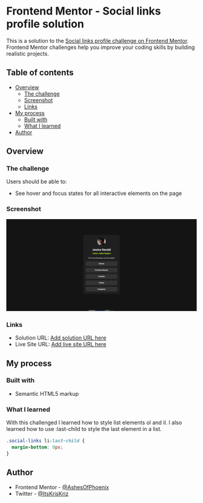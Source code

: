 # Frontend Mentor - Social links profile solution

This is a solution to the [Social links profile challenge on Frontend Mentor](https://www.frontendmentor.io/challenges/social-links-profile-UG32l9m6dQ). Frontend Mentor challenges help you improve your coding skills by building realistic projects.

## Table of contents

- [Overview](#overview)
  - [The challenge](#the-challenge)
  - [Screenshot](#screenshot)
  - [Links](#links)
- [My process](#my-process)
  - [Built with](#built-with)
  - [What I learned](#what-i-learned)
- [Author](#author)

## Overview

### The challenge

Users should be able to:

- See hover and focus states for all interactive elements on the page

### Screenshot

![](./screenshot.png)

### Links

- Solution URL: [Add solution URL here](https://www.frontendmentor.io/solutions/social-links-profile-4QMhjN_D78)
- Live Site URL: [Add live site URL here](https://ashesofphoenix.github.io/frontend_mentor_exercises/social-links-profile/index.html)

## My process

### Built with

- Semantic HTML5 markup

### What I learned

With this challenged I learned how to style list elements ol and il. I also learned how to use :last-child to style the last element in a list.

```css
.social-links li:last-child {
  margin-bottom: 0px;
}
```

## Author

- Frontend Mentor - [@AshesOfPhoenix](https://www.frontendmentor.io/profile/AshesOfPhoenix)
- Twitter - [@ItsKrisKriz](https://www.twitter.com/ItsKrisKriz)
